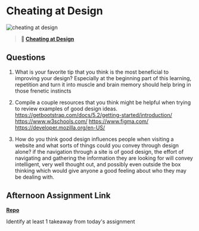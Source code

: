 # Cheating at Design

![cheating at design](https://bcw.blob.core.windows.net/public/img/courses/5247609446691139)

> **📖 [Cheating at Design](https://codeworksacademy.com/fs-student-guide/resources/wk1/04-Cheating-at-Design)**

## Questions

1. What is your favorite tip that you think is the most beneficial to improving your design? Especially at the beginning part of this learning, repetition and turn it into muscle and brain memory should help bring in those frenetic instincts

2. Compile a couple resources that you think might be helpful when trying to review examples of good design ideas.
https://getbootstrap.com/docs/5.2/getting-started/introduction/
https://www.w3schools.com/
https://www.figma.com/
https://developer.mozilla.org/en-US/

3. How do you think good design influences people when visiting a website and what sorts of things could you convey through design alone? if the navigation through a site is of good design, the effort of navigating and gathering the information they are looking for will convey intelligent, very well thought out, and possibly even outside the box thinking which would give anyone a good feeling about who they may be dealing with.

## Afternoon Assignment Link

**[Repo](https://github.com/DaneBarber/SiteClone)**

Identify at least 1 takeaway from today's assignment
